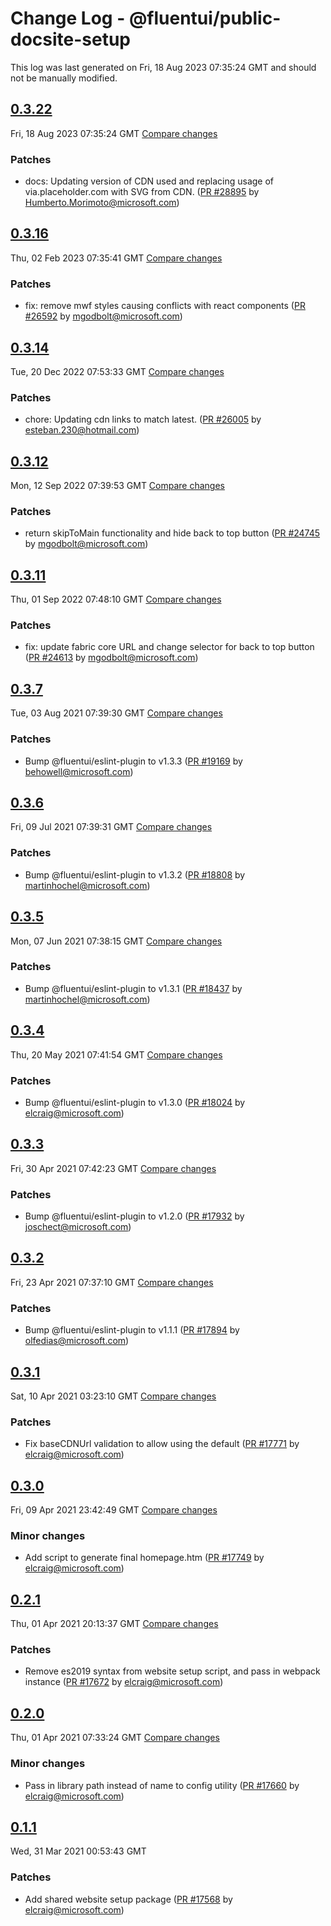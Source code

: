 # Change Log - @fluentui/public-docsite-setup

This log was last generated on Fri, 18 Aug 2023 07:35:24 GMT and should not be manually modified.

<!-- Start content -->

## [0.3.22](https://github.com/microsoft/fluentui/tree/@fluentui/public-docsite-setup_v0.3.22)

Fri, 18 Aug 2023 07:35:24 GMT 
[Compare changes](https://github.com/microsoft/fluentui/compare/@fluentui/public-docsite-setup_v0.3.21..@fluentui/public-docsite-setup_v0.3.22)

### Patches

- docs: Updating version of CDN used and replacing usage of via.placeholder.com with SVG from CDN. ([PR #28895](https://github.com/microsoft/fluentui/pull/28895) by Humberto.Morimoto@microsoft.com)

## [0.3.16](https://github.com/microsoft/fluentui/tree/@fluentui/public-docsite-setup_v0.3.16)

Thu, 02 Feb 2023 07:35:41 GMT 
[Compare changes](https://github.com/microsoft/fluentui/compare/@fluentui/public-docsite-setup_v0.3.15..@fluentui/public-docsite-setup_v0.3.16)

### Patches

- fix: remove mwf styles causing conflicts with react components ([PR #26592](https://github.com/microsoft/fluentui/pull/26592) by mgodbolt@microsoft.com)

## [0.3.14](https://github.com/microsoft/fluentui/tree/@fluentui/public-docsite-setup_v0.3.14)

Tue, 20 Dec 2022 07:53:33 GMT 
[Compare changes](https://github.com/microsoft/fluentui/compare/@fluentui/public-docsite-setup_v0.3.13..@fluentui/public-docsite-setup_v0.3.14)

### Patches

- chore: Updating cdn links to match latest. ([PR #26005](https://github.com/microsoft/fluentui/pull/26005) by esteban.230@hotmail.com)

## [0.3.12](https://github.com/microsoft/fluentui/tree/@fluentui/public-docsite-setup_v0.3.12)

Mon, 12 Sep 2022 07:39:53 GMT 
[Compare changes](https://github.com/microsoft/fluentui/compare/@fluentui/public-docsite-setup_v0.3.11..@fluentui/public-docsite-setup_v0.3.12)

### Patches

- return skipToMain functionality and hide back to top button ([PR #24745](https://github.com/microsoft/fluentui/pull/24745) by mgodbolt@microsoft.com)

## [0.3.11](https://github.com/microsoft/fluentui/tree/@fluentui/public-docsite-setup_v0.3.11)

Thu, 01 Sep 2022 07:48:10 GMT 
[Compare changes](https://github.com/microsoft/fluentui/compare/@fluentui/public-docsite-setup_v0.3.8..@fluentui/public-docsite-setup_v0.3.11)

### Patches

- fix: update fabric core URL and change selector for back to top button ([PR #24613](https://github.com/microsoft/fluentui/pull/24613) by mgodbolt@microsoft.com)

## [0.3.7](https://github.com/microsoft/fluentui/tree/@fluentui/public-docsite-setup_v0.3.7)

Tue, 03 Aug 2021 07:39:30 GMT 
[Compare changes](https://github.com/microsoft/fluentui/compare/@fluentui/public-docsite-setup_v0.3.6..@fluentui/public-docsite-setup_v0.3.7)

### Patches

- Bump @fluentui/eslint-plugin to v1.3.3 ([PR #19169](https://github.com/microsoft/fluentui/pull/19169) by behowell@microsoft.com)

## [0.3.6](https://github.com/microsoft/fluentui/tree/@fluentui/public-docsite-setup_v0.3.6)

Fri, 09 Jul 2021 07:39:31 GMT 
[Compare changes](https://github.com/microsoft/fluentui/compare/@fluentui/public-docsite-setup_v0.3.5..@fluentui/public-docsite-setup_v0.3.6)

### Patches

- Bump @fluentui/eslint-plugin to v1.3.2 ([PR #18808](https://github.com/microsoft/fluentui/pull/18808) by martinhochel@microsoft.com)

## [0.3.5](https://github.com/microsoft/fluentui/tree/@fluentui/public-docsite-setup_v0.3.5)

Mon, 07 Jun 2021 07:38:15 GMT 
[Compare changes](https://github.com/microsoft/fluentui/compare/@fluentui/public-docsite-setup_v0.3.4..@fluentui/public-docsite-setup_v0.3.5)

### Patches

- Bump @fluentui/eslint-plugin to v1.3.1 ([PR #18437](https://github.com/microsoft/fluentui/pull/18437) by martinhochel@microsoft.com)

## [0.3.4](https://github.com/microsoft/fluentui/tree/@fluentui/public-docsite-setup_v0.3.4)

Thu, 20 May 2021 07:41:54 GMT 
[Compare changes](https://github.com/microsoft/fluentui/compare/@fluentui/public-docsite-setup_v0.3.3..@fluentui/public-docsite-setup_v0.3.4)

### Patches

- Bump @fluentui/eslint-plugin to v1.3.0 ([PR #18024](https://github.com/microsoft/fluentui/pull/18024) by elcraig@microsoft.com)

## [0.3.3](https://github.com/microsoft/fluentui/tree/@fluentui/public-docsite-setup_v0.3.3)

Fri, 30 Apr 2021 07:42:23 GMT 
[Compare changes](https://github.com/microsoft/fluentui/compare/@fluentui/public-docsite-setup_v0.3.2..@fluentui/public-docsite-setup_v0.3.3)

### Patches

- Bump @fluentui/eslint-plugin to v1.2.0 ([PR #17932](https://github.com/microsoft/fluentui/pull/17932) by joschect@microsoft.com)

## [0.3.2](https://github.com/microsoft/fluentui/tree/@fluentui/public-docsite-setup_v0.3.2)

Fri, 23 Apr 2021 07:37:10 GMT 
[Compare changes](https://github.com/microsoft/fluentui/compare/@fluentui/public-docsite-setup_v0.3.1..@fluentui/public-docsite-setup_v0.3.2)

### Patches

- Bump @fluentui/eslint-plugin to v1.1.1 ([PR #17894](https://github.com/microsoft/fluentui/pull/17894) by olfedias@microsoft.com)

## [0.3.1](https://github.com/microsoft/fluentui/tree/@fluentui/public-docsite-setup_v0.3.1)

Sat, 10 Apr 2021 03:23:10 GMT 
[Compare changes](https://github.com/microsoft/fluentui/compare/@fluentui/public-docsite-setup_v0.3.0..@fluentui/public-docsite-setup_v0.3.1)

### Patches

- Fix baseCDNUrl validation to allow using the default ([PR #17771](https://github.com/microsoft/fluentui/pull/17771) by elcraig@microsoft.com)

## [0.3.0](https://github.com/microsoft/fluentui/tree/@fluentui/public-docsite-setup_v0.3.0)

Fri, 09 Apr 2021 23:42:49 GMT 
[Compare changes](https://github.com/microsoft/fluentui/compare/@fluentui/public-docsite-setup_v0.2.1..@fluentui/public-docsite-setup_v0.3.0)

### Minor changes

- Add script to generate final homepage.htm ([PR #17749](https://github.com/microsoft/fluentui/pull/17749) by elcraig@microsoft.com)

## [0.2.1](https://github.com/microsoft/fluentui/tree/@fluentui/public-docsite-setup_v0.2.1)

Thu, 01 Apr 2021 20:13:37 GMT 
[Compare changes](https://github.com/microsoft/fluentui/compare/@fluentui/public-docsite-setup_v0.2.0..@fluentui/public-docsite-setup_v0.2.1)

### Patches

- Remove es2019 syntax from website setup script, and pass in webpack instance ([PR #17672](https://github.com/microsoft/fluentui/pull/17672) by elcraig@microsoft.com)

## [0.2.0](https://github.com/microsoft/fluentui/tree/@fluentui/public-docsite-setup_v0.2.0)

Thu, 01 Apr 2021 07:33:24 GMT 
[Compare changes](https://github.com/microsoft/fluentui/compare/@fluentui/public-docsite-setup_v0.1.1..@fluentui/public-docsite-setup_v0.2.0)

### Minor changes

- Pass in library path instead of name to config utility ([PR #17660](https://github.com/microsoft/fluentui/pull/17660) by elcraig@microsoft.com)

## [0.1.1](https://github.com/microsoft/fluentui/tree/@fluentui/public-docsite-setup_v0.1.1)

Wed, 31 Mar 2021 00:53:43 GMT

### Patches

- Add shared website setup package ([PR #17568](https://github.com/microsoft/fluentui/pull/17568) by elcraig@microsoft.com)
